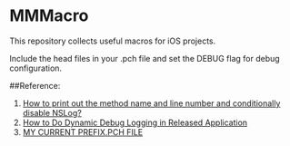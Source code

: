 MMMacro
=======

This repository collects useful macros for iOS projects.

Include the head files in your .pch file and set the DEBUG flag for debug configuration. 

##Reference:
1. [How to print out the method name and line number and conditionally disable NSLog?][1]
2. [How to Do Dynamic Debug Logging in Released Application][2]
3. [MY CURRENT PREFIX.PCH FILE][3]


[1]: http://stackoverflow.com/questions/969130/how-to-print-out-the-method-name-and-line-number-and-conditionally-disable-nslog 
[2]: http://jomnius.blogspot.com/2011/09/how-to-do-dynamic-debug-logging-in.html 
[3]: http://www.cimgf.com/2010/05/02/my-current-prefix-pch-file/
